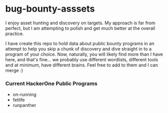 # bug-bounty-asssets  
  
I enjoy asset hunting and discovery on targets. My approach is far from perfect, but I am attempting to polish and get much better at the overall practice.  
  
I have create this repo to hold data about public bounty programs in an attempt to help you skip a chunk of discovery and dive straight in to a program of your choice. Now, naturally, you will likely find more than I have here, and that's fine... we probably use different wordlists, different tools and at minimum, have different brains. Feel free to add to them and I can merge :)  
  
### Current HackerOne Public Programs  

* on-running
* fetlife
* runpanther
